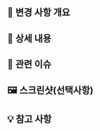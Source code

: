 ## 📌 변경 사항 개요

<!-- 이 PR에서 수행한 변경 사항에 대한 간략한 설명 -->

## 📝 상세 내용

<!-- 구현 내용에 대한 자세한 설명 -->

## 🔗 관련 이슈

<!-- 관련된 이슈 번호 (예: Resolves: #123) -->

## 🖼️ 스크린샷(선택사항)

<!-- UI 변경이 있는 경우 변경 전/후 스크린샷 -->

## 💡 참고 사항
